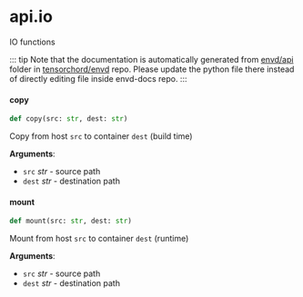 # api.io

IO functions

::: tip
Note that the documentation is automatically generated from [envd/api](https://github.com/tensorchord/envd/tree/main/envd/api) folder
in [tensorchord/envd](https://github.com/tensorchord/envd/tree/main/envd/api) repo.
Please update the python file there instead of directly editing file inside envd-docs repo.
:::

#### copy

```python
def copy(src: str, dest: str)
```

Copy from host `src` to container `dest` (build time)

**Arguments**:

- `src` _str_ - source path
- `dest` _str_ - destination path

#### mount

```python
def mount(src: str, dest: str)
```

Mount from host `src` to container `dest` (runtime)

**Arguments**:

- `src` _str_ - source path
- `dest` _str_ - destination path

